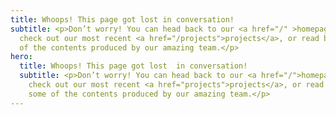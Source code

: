 ```yaml
---
title: Whoops! This page got lost in conversation!
subtitle: <p>Don’t worry! You can head back to our <a href="/" >homepage</a>,
  check out our most recent <a href="/projects">projects</a>, or read below some
  of the contents produced by our amazing team.</p>
hero:
  title: Whoops! This page got lost  in conversation!
  subtitle: <p>Don’t worry! You can head back to our <a href="/">homepage</a>,
    check out our most recent <a href="projects">projects</a>, or read below
    some of the contents produced by our amazing team.</p>
---
```

